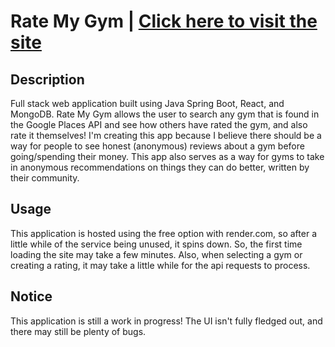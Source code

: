 # Rate My Gym | [Click here to visit the site](https://ratemygym.onrender.com)

## Description
Full stack web application built using Java Spring Boot, React, and MongoDB. Rate My Gym allows the user to search any gym that is found in the Google Places API and see how others have rated the gym, and also rate it themselves! I'm creating this app because I believe there should be a way for people to see honest (anonymous) reviews about a gym before going/spending their money. This app also serves as a way for gyms to take in anonymous recommendations on things they can do better, written by their community.

## Usage
This application is hosted using the free option with render.com, so after a little while of the service being unused, it spins down. So, the first time loading the site may take a few minutes. Also, when selecting a gym or creating a rating, it may take a little while for the api requests to process.

## Notice
This application is still a work in progress! The UI isn't fully fledged out, and there may still be plenty of bugs. 
